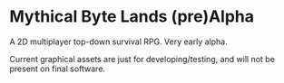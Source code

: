 # Mythical Byte Lands (pre)Alpha

A 2D multiplayer top-down survival RPG.
Very early alpha.

Current graphical assets are just for developing/testing, and will not be present on final software.
